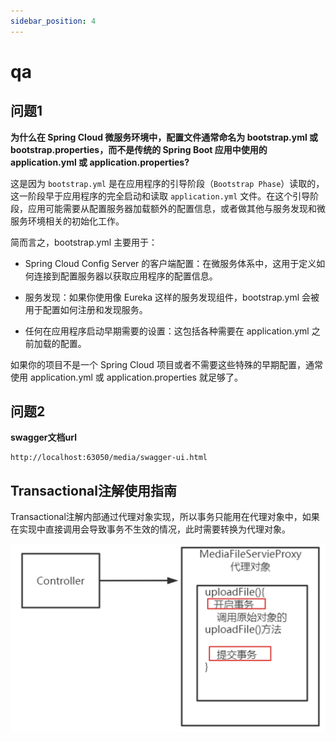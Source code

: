```yaml
---
sidebar_position: 4
---
```


# qa

## 问题1

**为什么在 Spring Cloud 微服务环境中，配置文件通常命名为 bootstrap.yml 或 bootstrap.properties，而不是传统的 Spring Boot 应用中使用的 application.yml 或 application.properties?**

这是因为 `bootstrap.yml` 是在应用程序的引导阶段（`Bootstrap Phase`）读取的，这一阶段早于应用程序的完全启动和读取 `application.yml` 文件。在这个引导阶段，应用可能需要从配置服务器加载额外的配置信息，或者做其他与服务发现和微服务环境相关的初始化工作。

简而言之，bootstrap.yml 主要用于：

-   Spring Cloud Config Server 的客户端配置：在微服务体系中，这用于定义如何连接到配置服务器以获取应用程序的配置信息。

-   服务发现：如果你使用像 Eureka 这样的服务发现组件，bootstrap.yml 会被用于配置如何注册和发现服务。

-   任何在应用程序启动早期需要的设置：这包括各种需要在 application.yml 之前加载的配置。

如果你的项目不是一个 Spring Cloud 项目或者不需要这些特殊的早期配置，通常使用 application.yml 或 application.properties 就足够了。

## 问题2

**swagger文档url**

```url
http://localhost:63050/media/swagger-ui.html
```

## Transactional注解使用指南

Transactional注解内部通过代理对象实现，所以事务只能用在代理对象中，如果在实现中直接调用会导致事务不生效的情况，此时需要转换为代理对象。

![Alt text](../../static/img/transactional.png)
